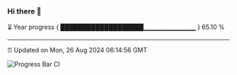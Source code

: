 ### Hi there 👋

⏳ Year progress { ███████████████████▁▁▁▁▁▁▁▁▁▁▁ } 65.10 %

---

⏰ Updated on Mon, 26 Aug 2024 06:14:56 GMT

![Progress Bar CI](https://github.com/code-lakshay/GitHub-Actions-Demo/workflows/Progress%20Bar%20CI/badge.svg)
